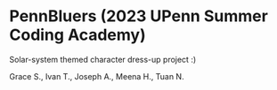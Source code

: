 # PennBluers (2023 UPenn Summer Coding Academy)

Solar-system themed character dress-up project :)

Grace S., Ivan T., Joseph A., Meena H., Tuan N.
